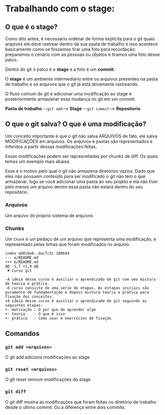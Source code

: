 # Trabalhando com o stage:

## O que é o **stage**?

Como dito antes, é necessário ordenar de forma explícita para o git quais arquivos
ele deve rastrear dentro da sua pasta de trabalho e isso acontece basicamente como
se fossemos tirar uma foto para recordação: preparamos o cenário com as pessoas
ou objetos e tiramos uma foto desse palco.

Dentro do git o palco é o **stage** e a foto é um **commit**.

O **stage** é um ambiente intermediário entre os arquivos presentes na pasta de
trabalho e os arquivos que o git já está ativamente rastreando.

O fluxo comum do git é adicionar uma modificação ao stage e posteriormente
armazenar essa mudança no git em um commit.

**Pasta de trabalho** --`git add`--> **Stage** --`git commit`--> **Repositorio**

## O que o git salva? O que é uma modificação?

Um conceito importante é que o git não salva ARQUIVOS de fato, ele salva MODIFICAÇÔES
em arquivos. Os arquivos e pastas são representados e inferidos a partir dessas 
modificações feitas.

Essas modificações podem ser represnetadas por chunks de diff. Os quais temos um
exemplo mais abaixo.

Esse é o motivo pelo qual o git não armazena diretórios vazios. Dado que eles não 
possuem conteúdo para ser modificado o git não tem o que armazenar, logo se você
adicionar uma pasta ao seu projeto e ela não tiver pelo menos um arquivo dentro
essa pasta não estará dentro do seu repositório.

### Arquivos

Um arquivo do próprio sistema de arquivos

### Chunks

Um `Chunk` é um pedaço de um arquivo que representa uma modificação, é representado 
pelas linhas que foram modificados no arquivo.

```
index e88cbe0..0ac7c5c 100644
--- a/README.md
+++ b/README.md
@@ -1,7 +1,9 @@
 # Curso git
 
-A ideia desse curso é auxiliar o aprendizado de git com uma mistura de teoria e prática.
-O curso consiste de uma série de etapas. As estapas iniciais são puramente de fundamentação e depois mistura teoria e prática para fixação dos conceitos.
+A ideia desse curso é auxiliar o aprendizado de git seguindo as seguintes etapas:
+- motivação : O por que de aprender algo
+- teoria    : O que é isso
+- prática   : Como usar e exercícios de fixação

```

## Comandos

### `git add <arquivos>`

O git add adiciona modificações ao stage

### `git reset <arquivos>`

O git reset remove modificações do stage

### `git diff`

O git diff mostra as modificações que foram feitas no diretório de trabalho
desde o último commit. Ou a diferença entre dois commits.
